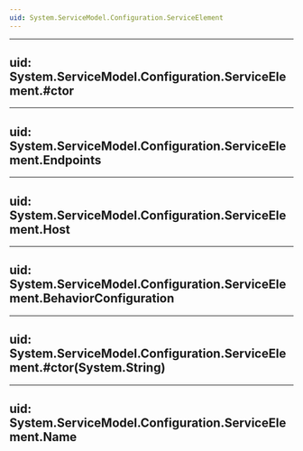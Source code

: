 ```yaml
---
uid: System.ServiceModel.Configuration.ServiceElement
---
```


---
uid: System.ServiceModel.Configuration.ServiceElement.#ctor
---

---
uid: System.ServiceModel.Configuration.ServiceElement.Endpoints
---

---
uid: System.ServiceModel.Configuration.ServiceElement.Host
---

---
uid: System.ServiceModel.Configuration.ServiceElement.BehaviorConfiguration
---

---
uid: System.ServiceModel.Configuration.ServiceElement.#ctor(System.String)
---

---
uid: System.ServiceModel.Configuration.ServiceElement.Name
---
